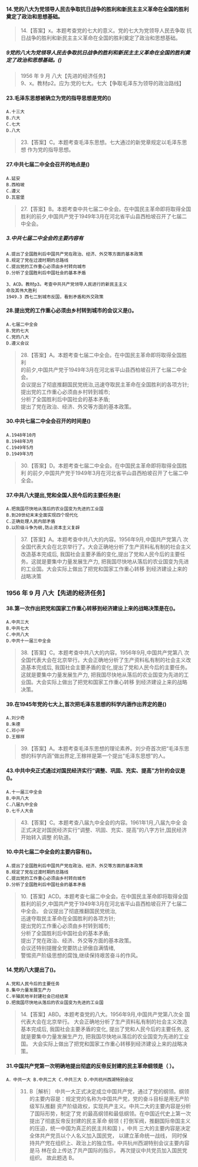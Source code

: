 #### 14.党的八大为党领导人民去争取抗日战争的胜利和新民主主义革命在全国的胜利奠定了政治和思想基础。
>   14.【答案】x。本题考查党的七大的意义。党的七大为党领导人民去争取
    抗日战争的胜利和新民主主义革命在全国的胜利奠定了政治和思想基础。
    
##### 9党的八大为党领导人民去争取抗日战争的胜利和新民主主义革命在全国的胜利奠定了政治和思想基础。()
>   1956 年 9 月  八大【先进的经济任务】  
    9、x。教材p2。应为:党的七大。七大【争取毛泽东为领导的政治路线】

#### 23.毛泽东思想被确立为党的指导思想是党的()
    A.十三大
    B.六大
    C.七大
    D.八大
>   23.【答案】C。本题考查毛泽东思想。七大通过的新党章规定以毛泽东思想
作为党的指导思想。    

#### 27.中共七届二中全会召开的地点是()
    A.延安
    B.西柏坡
    C.遵义
    D.瓦窑堡
>   27.【答案】B。本题考查中共七届二中全会。在中国民主革命即将取得全国
    胜利的前夕,中国共产党于1949年3月在河北省平山县西柏坡召开了七届二中全会。
    
##### 3.中共七届二中全会的主要内容有
    A.提出了全国胜利后中国共产党在政治、经济、外交等方面的基本政策
    B.规定了党在过渡时期的总路线
    C.提出党的工作重心必须由乡村转向城市
    D.分析了全国胜利后中国社会的基本矛盾
    
    3、ACD。教材p3。考查中共共产党领导人民进行的新民主主义
    命及其伟大胜利
    1949.3 西七二到城市反国，看到矛盾和外交政策

#### 28.提出党的工作重心必须由乡村转到城市的会议义是()。
    A.七届二中全会
    B.党的七大
    C.党的八大
    D.遵义会议
>   28.【答案】A。本题考查七届二中全会。在中国民主革命即将取得全国胜利   
    的前夕,中国共产党于1949年3月在河北省平山县西柏坡召开了七届二中全会。   
    会议提出了彻底推翻国民党统治,迅速夺取民主革命在全国胜利的各项方针;   
    提出党的工作重心必须由乡村转到城市;   
    分析了全国胜利后中国社会的基本矛盾;   
    提出了党在政治、经济、外交等方面的基本政策。   

#### 30.中共七届二中全会召开的时间是()
    A.1948年10月
    B.1948年3月
    C.1949年5月
    D.1949年3月
>   30.【答案】D。本题考查七届二中全会。在中国民主革命即将取得全国胜利
    的前夕,中国共产党于1949年3月在河北省平山县西柏坡召开了七届二中全会。

    
#### 37.中共八大提出,党和全国人民今后的主要任务是(
    A.把我国尽快地从落后的农业国变为先进的工业国
    B.到20世纪末末全面实现四个现代化
    C.正确处理人民内部矛盾
    D.以阶级斗争为纲,防止资本主义复辟
>   37.【答案】A。本题考查中共八大的内容。1956年9月,中国共产党第八
    次全国代表大会在北京举行了。大会正确地分析了生产资料私有制的社会主义改造基本完成后,
    我国社会主要矛盾的变化,提出了党和人民今后的主要任务。这就是要集中力量发展生产力,
    把我国尽快地从落后的农业国变为先进的工业国。大会实际上做出了把党和国家工作重心转移
    到经济建设上来的战略决策
### 1956 年 9 月  八大【先进的经济任务】

#### 38.第一次作出把党和国家工作重心转移到经济建设上来的战略决策是在()。
    A.中共三大
    B.中共七大
    C.中共八大
    D.中共十一届三中全会
>   38.【答案】C。本题考查中共八大的内容。1956年9月,中国共产党第八
    次全国代表大会在北京举行。大会正确地分析了生产资料私有制的社会主义改造基本完成后,
    我国社会主要矛盾的变化,提出了党和人民今后的主要任务。这就是要集中力量发展生产力,
    把我国尽快地从落后的农业国变为先进的工业国。大会实际上做出了把党和国家工作重心转移
    到经济建设上来的战略决策。

#### 39.在1945年党的七大上,首次把毛泽东思想的科学内涵作出界定的是()
    A.刘少奇
    B.朱德
    C.邓小平
    D.王稼祥
>   39.【答案】A。本题考查毛泽东思想的理论素养。刘少奇首次把“毛泽东思
    想的科学内涵”做出界定,王稼祥是第一个提出“毛泽东思想”的人。

#### 43.中共中央正式通过对国民经济实行“调整、巩固、充实、提高”方针的会议是()。
    A.十一届三中全会
    B.中共八大
    C.八届九中全会
    D.七千人大会
>   43.【答案】C。本题考查八届九中全会的内容。1961年1月,八届九中全
    会正式决定对国民经济实行“调整、巩固、充实、提高”的八字方针,国民经济开始转入调整
    的轨道。    
    
#### 10.中共七届二中全会的主要内容有()。
    A.提出了全国胜利后中国共产党在政治、经济、外交等方面的基本政策
    B.规定了党在过渡时期的总路线
    C.提出党的工作重心必须由乡村转向城市
    D.分析了全国胜利后中国社会的基本矛盾
>   10.【答案】ACD。本题考查七届二中全会。在中国民主革命即将取得全国
    胜利的前夕,中国共产党于1949年3月在河北省平山县西柏坡召开了七届二中全会。
    会议提出了彻底推翻国民党统治,    
    迅速夺取民主革命在全国胜利的各项方针;    
    提出党的工作重心必须由乡村转到城市;    
    分析了全国胜利后中国社会的基本矛盾;    
    提出了党在政治、经济、外交等方面的基本政策。    
    会议还特别提醒全党要防止骄傲自满情绪,    
    警惕资产阶级思想的腐蚀,继续保持艰苦奋斗的作风。    

#### 14.党的八大提出了()。
    A.党和人民今后的主要任务
    B.集中力量发展生产力
    C.半殖民地半封建社会已经结束
    D.把我国尽快地从落后的农业国变为先进的工业国
>   14.【答案】ABD。本题考查党的八大。1956年9月,中国共产党第八次全
    国代表大会在北京举行。
    大会正确地分析了生产资料私有制的社会主义改造基本完成后,
    我国社会主要矛盾的变化,
    提出了党和人民今后的主要任务,
    这就是要集中力量发展生产力,
    把我国尽快地从落后的农业国变为先进的工业国。
    大会实际上做出了把党和国家工作重心转移到经济建设上来的战略决策。
    
#### 31.中国共产党第一次明确地提出彻底的反帝反封建的民主革命纲领是（ ）。
    A．中共一大 B.中共二大 C.中共三大 D.中共杭州西湖特别会议
>   31. B［解析］ 中共一大正式决定成立中国共产党，通过了党的纲领。纲领
    的主要内容是：规定党的名称为中国共产党，党的奋斗目标是用无产阶级军队推翻
    资产阶级政权，实现共产主义。中共二大的主要内容是分析了国际形势，制定了党
    的最高纲领和最低纲领。在中国近代史上第一次提出了彻底反帝反封建的民主革命
    纲领 ( 打倒军阀，推翻国际帝国主义的压迫，统一中国为真正的民主共和国 ) 。中共
    三大的主要内容是决定全体共产党员以个人名义加入国民党， 以建立革命统一战线，
    同时保持共产党在组织上、政治上的独立性。中共杭州西湖特别会议主要内容是马
    林在会上传达了共产国际的指示， 再次提议中共党员加入国民党组织。 故此题选 B。








